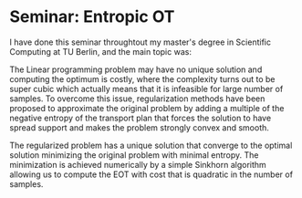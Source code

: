 # Seminar: Entropic OT

I have done this seminar throughtout my master's degree in Scientific Computing at TU Berlin, and the main topic was:

The Linear programming problem may have no unique solution and computing
the optimum is costly, where the complexity turns out to be super cubic which
actually means that it is infeasible for large number of samples. To overcome this
issue, regularization methods have been proposed to approximate the original
problem by adding a multiple of the negative entropy of the transport plan
that forces the solution to have spread support and makes the problem strongly
convex and smooth.

The regularized problem has a unique solution that converge to the optimal
solution minimizing the original problem with minimal entropy. The minimization
is achieved numerically by a simple Sinkhorn algorithm allowing us to compute
the EOT with cost that is quadratic in the number of samples.

 
